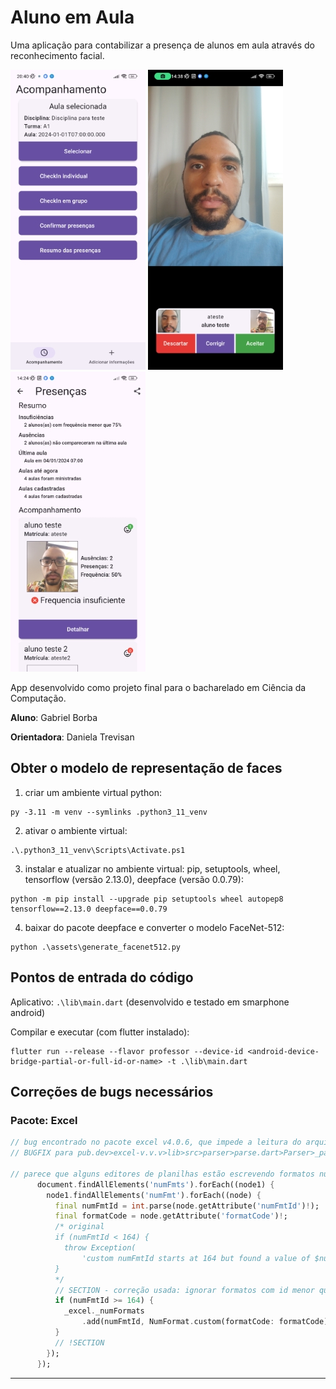 # Aluno em Aula

Uma aplicação para contabilizar a presença de alunos em aula através do reconhecimento facial.

![Tela inicial](./readme_images/landing.jpg)
![Tela do checkin individual](./readme_images/checkIn_individual.jpg)
![Tela de resumo das presenças](./readme_images/resumo.jpg)

App desenvolvido como projeto final para o bacharelado em Ciência da Computação.

**Aluno**: Gabriel Borba

**Orientadora**: Daniela Trevisan

## Obter o modelo de representação de faces

1. criar um ambiente virtual python:

```
py -3.11 -m venv --symlinks .python3_11_venv
```

2. ativar o ambiente virtual:

```
.\.python3_11_venv\Scripts\Activate.ps1
```

3. instalar e atualizar no ambiente virtual: pip, setuptools, wheel, tensorflow (versão 2.13.0), deepface (versão 0.0.79):

```
python -m pip install --upgrade pip setuptools wheel autopep8 tensorflow==2.13.0 deepface==0.0.79
```

4. baixar do pacote deepface e converter o modelo FaceNet-512:

```
python .\assets\generate_facenet512.py
```


## Pontos de entrada do código

Aplicativo: `.\lib\main.dart` (desenvolvido e testado em smarphone android)

Compilar e executar (com flutter instalado):
```
flutter run --release --flavor professor --device-id <android-device-bridge-partial-or-full-id-or-name> -t .\lib\main.dart
```
## Correções de bugs necessários

### Pacote: Excel

```dart
// bug encontrado no pacote excel v4.0.6, que impede a leitura do arquivo caso o certas condições sejam satisfeitas
// BUGFIX para pub.dev>excel-v.v.v>lib>src>parser>parse.dart>Parser>_parseStyles

// parece que alguns editores de planilhas estão escrevendo formatos numéricos integrados (builtin numeric formats) juntamente com os formatos personalizados
      document.findAllElements('numFmts').forEach((node1) {
        node1.findAllElements('numFmt').forEach((node) {
          final numFmtId = int.parse(node.getAttribute('numFmtId')!);
          final formatCode = node.getAttribute('formatCode')!;
          /* original
          if (numFmtId < 164) {
            throw Exception(
                'custom numFmtId starts at 164 but found a value of $numFmtId');
          }
          */
          // SECTION - correção usada: ignorar formatos com id menor que 164
          if (numFmtId >= 164) {
            _excel._numFormats
                .add(numFmtId, NumFormat.custom(formatCode: formatCode));
          }
          // !SECTION
        });
      });
```

---

<!-- TODO screen shots -->
